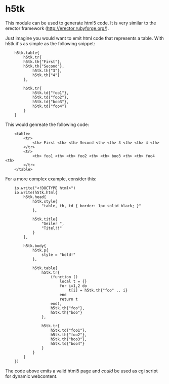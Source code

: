 # h5tk

This module can be used to generate html5 code.
It is very similar to the erector framework
(http://erector.rubyforge.org/).

Just imagine you would want to emit html code
that represents a table. 
With h5tk it's as simple as the following snippet:

	    h5tk.table{
            h5tk.tr{
			h5tk.th{"First"},
			h5tk.th{"Second"},
                h5tk.th{"3"},
                h5tk.th{"4"}
            },
    
            h5tk.tr{
                h5tk.td{"foo1"},
                h5tk.td{"foo2"},
                h5tk.td{"boo3"},
                h5tk.td{"foo4"}
            }
        }

This would genreate the following code:
		
		<table>
			<tr>
				<th> First <th> <th> Second <th> <th> 3 <th> <th> 4 <th>
			</tr>
			<tr>
				<th> foo1 <th> <th> foo2 <th> <th> boo3 <th> <th> foo4 <th>
			</tr>
		</table>

For a more complex example, consider this:

		io.write("<!DOCTYPE html>")
		io.write(h5tk.html{
			h5tk.head{
				h5tk.style{
					"table, th, td { border: 1px solid black; }"
				},
		
				h5tk.title{
					"Geiler ",
					"Titel!!"
				}
			},
			
			h5tk.body{
				h5tk.p{
					style = "bold!"
				},
				
				h5tk.table{
					h5tk.tr{
						(function () 
							local t = {}
							for i=1,2 do
								t[i] = h5tk.th{"foo" .. i}
							end
							return t
						end),
						h5tk.th{"foo"},
						h5tk.th{"boo"}
					},
					
					h5tk.tr{
						h5tk.td{"foo1"},
						h5tk.th{"foo2"},
						h5tk.th{"boo3"},
						h5tk.td{"boo4"}
					}
				}
			}
		})

The code above emits a valid html5 page and _could_ be used
as cgi script for dynamic webcontent.
